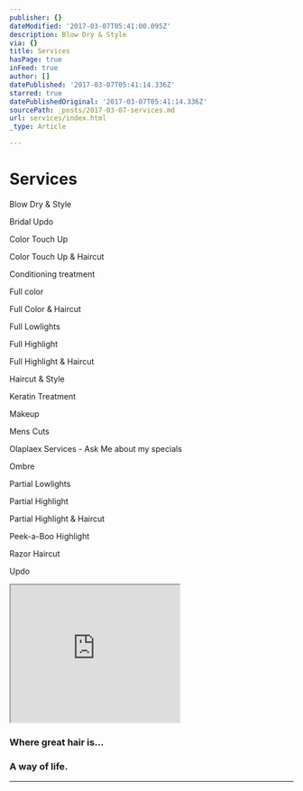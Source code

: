 ```yaml
---
publisher: {}
dateModified: '2017-03-07T05:41:00.095Z'
description: Blow Dry & Style
via: {}
title: Services
hasPage: true
inFeed: true
author: []
datePublished: '2017-03-07T05:41:14.336Z'
starred: true
datePublishedOriginal: '2017-03-07T05:41:14.336Z'
sourcePath: _posts/2017-03-07-services.md
url: services/index.html
_type: Article

---
```

# Services

Blow Dry & Style

Bridal Updo

Color Touch Up

Color Touch Up & Haircut

Conditioning treatment 

Full color 

Full Color & Haircut

Full Lowlights

Full Highlight

Full Highlight & Haircut

Haircut & Style

Keratin Treatment 

Makeup 

Mens Cuts

Olaplaex Services - Ask Me about my specials

Ombre

Partial Lowlights

Partial Highlight

Partial Highlight & Haircut

Peek-a-Boo Highlight

Razor Haircut

Updo

<iframe src="https://the-grid.github.io/ed-userhtml/?g=eJx9jr0KwjAUhXefItwHSBxFmgpSEKHo0MmppPG2DaZJyU2Jvr0VW0fX8_edTLE-YCuhj3HcC5FS4qR7vE_WaBNfXPtBVIvgOlFgqyYbuaLxeWgmMg6JZFVUt3IHLJpoUcLVzVlk9KvNjgodRgl1Y5V7QJ6ZoWMU9H_wcQGI86A6pPUIXnyqyxMfP8vKzrOrwfwX7XwC1vhwxyBhC0zkmVD55g0pnVQU" height="244" style=""></iframe>

### Where great hair is...

### A way of life.

---